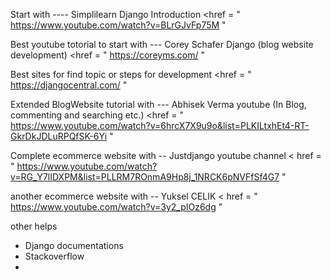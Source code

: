 Start with ---- Simplilearn Django Introduction
<href = " https://www.youtube.com/watch?v=BLrGJvFp75M "

Best youtube totorial to start with --- Corey Schafer Django (blog website development)
<href = " https://coreyms.com/ "

Best sites for find topic or steps for development
<href = " https://djangocentral.com/ "

Extended BlogWebsite tutorial with --- Abhisek Verma youtube (In Blog, commenting and searching etc.)
<href = " https://www.youtube.com/watch?v=6hrcX7X9u9o&list=PLKILtxhEt4-RT-GkrDkJDLuRPQfSK-6Yi "

Complete ecommerce website with -- Justdjango youtube channel 
< href = " https://www.youtube.com/watch?v=RG_Y7lIDXPM&list=PLLRM7ROnmA9Hp8j_1NRCK6pNVFfSf4G7 "

another ecommerce website with -- Yuksel CELIK
< href = " https://www.youtube.com/watch?v=3y2_pIOz6dg "

other helps

- Django documentations
- Stackoverflow 
- 
